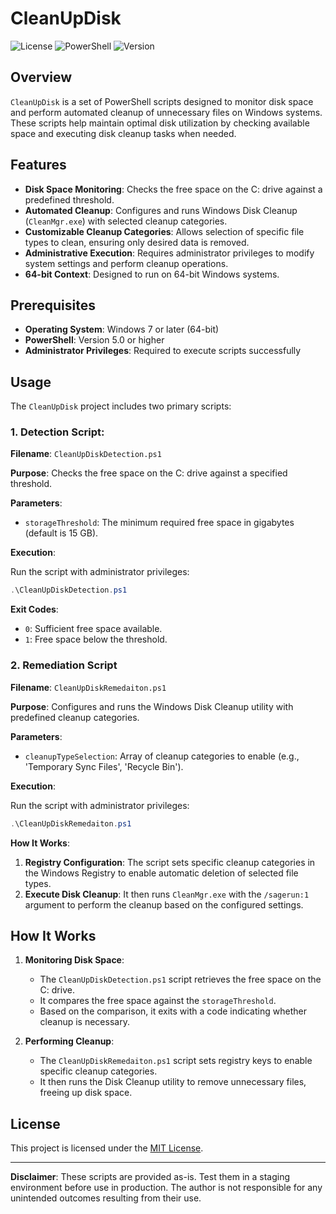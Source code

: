 
# CleanUpDisk

![License](https://img.shields.io/badge/license-MIT-blue.svg)
![PowerShell](https://img.shields.io/badge/powershell-5.1%2B-blue.svg)
![Version](https://img.shields.io/badge/version-1.0.0-green.svg)

## Overview

`CleanUpDisk` is a set of PowerShell scripts designed to monitor disk space and perform automated cleanup of unnecessary files on Windows systems. These scripts help maintain optimal disk utilization by checking available space and executing disk cleanup tasks when needed.

## Features

- **Disk Space Monitoring**: Checks the free space on the C: drive against a predefined threshold.
- **Automated Cleanup**: Configures and runs Windows Disk Cleanup (`CleanMgr.exe`) with selected cleanup categories.
- **Customizable Cleanup Categories**: Allows selection of specific file types to clean, ensuring only desired data is removed.
- **Administrative Execution**: Requires administrator privileges to modify system settings and perform cleanup operations.
- **64-bit Context**: Designed to run on 64-bit Windows systems.

## Prerequisites

- **Operating System**: Windows 7 or later (64-bit)
- **PowerShell**: Version 5.0 or higher
- **Administrator Privileges**: Required to execute scripts successfully


## Usage

The `CleanUpDisk` project includes two primary scripts:

### 1. Detection Script:

**Filename**: `CleanUpDiskDetection.ps1`

**Purpose**: Checks the free space on the C: drive against a specified threshold.

**Parameters**:
- `storageThreshold`: The minimum required free space in gigabytes (default is 15 GB).

**Execution**:

Run the script with administrator privileges:

```powershell
.\CleanUpDiskDetection.ps1
```

**Exit Codes**:
- `0`: Sufficient free space available.
- `1`: Free space below the threshold.


### 2. Remediation Script

**Filename**: `CleanUpDiskRemedaiton.ps1`

**Purpose**: Configures and runs the Windows Disk Cleanup utility with predefined cleanup categories.

**Parameters**:
- `cleanupTypeSelection`: Array of cleanup categories to enable (e.g., 'Temporary Sync Files', 'Recycle Bin').

**Execution**:

Run the script with administrator privileges:

```powershell
.\CleanUpDiskRemedaiton.ps1
```

**How It Works**:
1. **Registry Configuration**: The script sets specific cleanup categories in the Windows Registry to enable automatic deletion of selected file types.
2. **Execute Disk Cleanup**: It then runs `CleanMgr.exe` with the `/sagerun:1` argument to perform the cleanup based on the configured settings.

## How It Works

1. **Monitoring Disk Space**:
   - The `CleanUpDiskDetection.ps1` script retrieves the free space on the C: drive.
   - It compares the free space against the `storageThreshold`.
   - Based on the comparison, it exits with a code indicating whether cleanup is necessary.

2. **Performing Cleanup**:
   - The `CleanUpDiskRemedaiton.ps1` script sets registry keys to enable specific cleanup categories.
   - It then runs the Disk Cleanup utility to remove unnecessary files, freeing up disk space.



## License

This project is licensed under the [MIT License](https://opensource.org/licenses/MIT).

---

**Disclaimer**: These scripts are provided as-is. Test them in a staging environment before use in production. The author is not responsible for any unintended outcomes resulting from their use.

